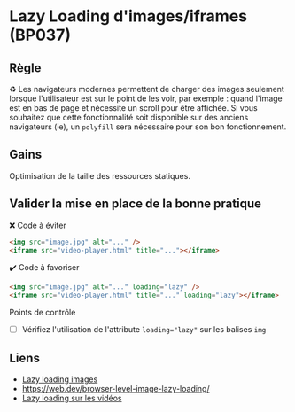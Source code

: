 # Lazy Loading d'images/iframes (BP037)

## Règle

:recycle: Les navigateurs modernes permettent de charger des images seulement lorsque l'utilisateur est sur le point de les voir, par exemple : quand l'image est en bas de page et nécessite un scroll pour être affichée.
Si vous souhaitez que cette fonctionnalité soit disponible sur des anciens navigateurs (ie), un `polyfill` sera nécessaire pour son bon fonctionnement.

## Gains

Optimisation de la taille des ressources statiques.

## Valider la mise en place de la bonne pratique

:x: Code à éviter

```html
<img src="image.jpg" alt="..." />
<iframe src="video-player.html" title="..."></iframe>
```

:heavy_check_mark: Code à favoriser

```html
<img src="image.jpg" alt="..." loading="lazy" />
<iframe src="video-player.html" title="..." loading="lazy"></iframe>
```

Points de contrôle

- [ ] Vérifiez l'utilisation de l'attribute `loading="lazy"` sur les balises `img`

## Liens

- [Lazy loading images](https://developer.mozilla.org/en-US/docs/Web/Performance/Lazy_loading#images_and_iframes)
- https://web.dev/browser-level-image-lazy-loading/
- [Lazy loading sur les vidéos](https://web.dev/lazy-loading-video/)
